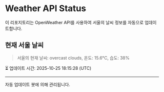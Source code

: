 
# Weather API Status

이 리포지토리는 OpenWeather API를 사용하여 서울의 날씨 정보를 자동으로 업데이트합니다.

## 현재 서울 날씨
> 서울의 현재 날씨: overcast clouds, 온도: 15.6°C, 습도: 38%

⏳ 업데이트 시간: 2025-10-25 18:15:28 (UTC)

---
자동 업데이트 봇에 의해 관리됩니다.
